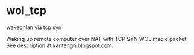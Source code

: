 # wol_tcp
wakeonlan via tcp syn

Waking up remote computer over NAT with TCP SYN WOL magic packet.
See description at kantengri.blogspot.com.
